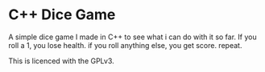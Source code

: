 # C++ Dice Game

A simple dice game I made in C++ to see what i can do with it so far. If you roll a 1, you lose health. if you roll anything else, you get score. repeat.

This is licenced with the GPLv3.